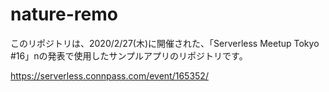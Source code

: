 # nature-remo

このリポジトリは、2020/2/27(木)に開催された、「Serverless Meetup Tokyo #16」nの発表で使用したサンプルアプリのリポジトリです。

https://serverless.connpass.com/event/165352/


